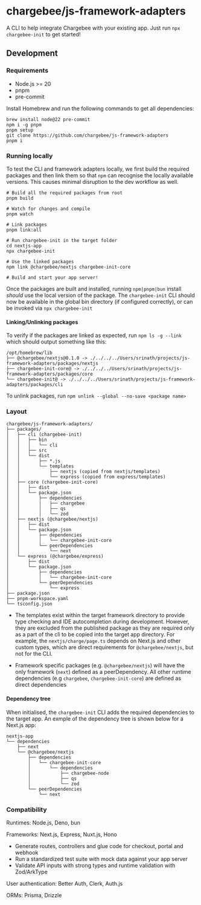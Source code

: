 # chargebee/js-framework-adapters

A CLI to help integrate Chargebee with your existing app. Just run `npx chargebee-init` to get started!

## Development

### Requirements

* Node.js >= 20
* pnpm
* pre-commit

Install Homebrew and run the following commands to get all dependencies:

```
brew install node@22 pre-commit
npm i -g pnpm
pnpm setup
git clone https://github.com/chargebee/js-framework-adapters
pnpm i
```

### Running locally

To test the CLI and framework adapters locally, we first build the required packages and then link them so that `npm` can recognise the locally available versions. This causes minimal disruption to the dev workflow as well.

```
# Build all the required packages from root
pnpm build

# Watch for changes and compile
pnpm watch

# Link packages
pnpm link:all

# Run chargebee-init in the target folder
cd nextjs-app
npx chargebee-init

# Use the linked packages
npm link @chargebee/nextjs chargebee-init-core

# Build and start your app server!
```

Once the packages are built and installed, running `npm|pnpm|bun` install _should_ use the local version of the package. The `chargebee-init` CLI should now be available in the global bin directory (if configured correctly), or can be invoked via `npx chargebee-init`


#### Linking/Unlinking packages

To verify if the packages are linked as expected, run `npm ls -g --link` which should output something like this:

```
/opt/homebrew/lib
├── @chargebee/nextjs@0.1.0 -> ./../../../Users/srinath/projects/js-framework-adapters/packages/nextjs
├── chargebee-init-core@ -> ./../../../Users/srinath/projects/js-framework-adapters/packages/core
└── chargebee-init@ -> ./../../../Users/srinath/projects/js-framework-adapters/packages/cli
```



To unlink packages, run `npm unlink --global --no-save <package name>`


### Layout

```
chargebee/js-framework-adapters/
├── packages/
│   ├── cli (chargebee-init)
│   │   ├── bin
│   │   │   └── cli
│   │   ├── src
│   │   └── dist
│   │       ├── *.js
│   │       └── templates
│   │           ├── nextjs (copied from nextjs/templates)
│   │           └── express (copied from express/templates)
│   ├── core (chargebee-init-core)
│   │   ├── dist
│   │   └── package.json
│   │       ├── dependencies
│   │       |   ├── chargebee
│   │       │   ├── qs
│   │       │   └── zod
│   ├── nextjs (@chargebee/nextjs)
│   │   ├── dist
│   │   └── package.json
│   │       ├── dependencies
│   │       │   └── chargebee-init-core
│   │       └── peerDependencies
│   │           └── next
│   └── express (@chargebee/express)
│       ├── dist
│       └── package.json
│           ├── dependencies
│           │   └── chargebee-init-core
│           └── peerDependencies
│               └── express
├── package.json
├── pnpm-workspace.yaml
└── tsconfig.json
```

* The templates exist within the target framework directory to provide type checking and IDE autocompletion during development. However, they are excluded from the published package as they are required only as a part of the cli to be copied into the target app directory. For example, the `nextjs/charge/page.ts` depends on Next.js and other custom types, which are direct requirements for `@chargebee/nextjs`, but not for the CLI.

* Framework specific packages (e.g. `@chargebee/nextjs`) will have the only framework (`next`) defined as a peerDependency. All other runtime dependencies (e.g `chargebee`, `chargebee-init-core`) are defined as direct dependencies


#### Dependency tree

When initialised, the `chargebee-init` CLI adds the required dependencies to the target app. An exmple of the dependency tree is shown below for a Next.js app:

```
nextjs-app
└── dependencies
    ├── next
    └── @chargebee/nextjs
        ├── dependencies
        │   └── chargebee-init-core
        │       └── dependencies
        │           ├── chargebee-node
        │           ├── qs
        │           └── zod
        └── peerDependencies
            └── next
```

### Compatibility

Runtimes: Node.js, Deno, bun

Frameworks: Next.js, Express, Nuxt.js, Hono

* Generate routes, controllers and glue code for checkout, portal and webhook
* Run a standardized test suite with mock data against your app server
* Validate API inputs with strong types and runtime validation with Zod/ArkType

User authentication: Better Auth, Clerk, Auth.js

ORMs: Prisma, Drizzle
